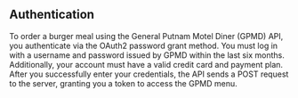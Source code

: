 ## Authentication  
 

To order a burger meal using the General Putnam Motel Diner (GPMD) API, you authenticate via the OAuth2 password grant method. You must log in with a username and password issued by GPMD within the last six months. Additionally, your account must have a valid credit card and payment plan. After you successfully enter your credentials, the API sends a POST request to the server, granting you a token to access the GPMD menu.
